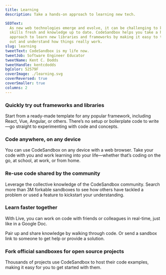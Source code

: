 ```yaml
---
title: Learning
description: Take a hands-on approach to learning new tech.

SEOText:
  As new web technologies emerge and evolve, it can be challenging to keep your
  skills fresh and knowledge up to date. CodeSandbox helps you take a hands-on
  approach to learn new libraries and frameworks by making it easy to try things
  out and understand how things really work.
slug: learning
tweetText: CodeSandbox is my life now.
tweetJob: Software Engineer Educator
tweetName: Kent C. Dodds
tweetHandle: kentcdodds
bgColor: 52579F
coverImage: ./learning.svg
coverReversed: true
coverSmaller: true
columns: 2
---
```


<div>

### Quickly try out frameworks and libraries

Start from a ready-made template for any popular framework, including React,
Vue, Angular, or others. There’s no setup or boilerplate code to write—go
straight to experimenting with code and concepts.

</div>

<div>

### Code anywhere, on any device

You can use CodeSandbox on any device with a web browser. Take your code with
you and work learning into your life—whether that’s coding on the go, at school,
at work, or from home.

</div>

<div>

### Re-use code shared by the community

Leverage the collective knowledge of the CodeSandbox community. Search more than
3M forkable sandboxes to see how others have tackled a problem or used a feature
to kickstart your understanding.

</div>

<div>

### Learn faster together

With Live, you can work on code with friends or colleagues in real-time, just
like in a Google Doc.

Pair up and share knowledge by walking through code. Or send a sandbox link to
someone to get help or provide a solution.

</div>

<div>

### Fork official sandboxes for open source projects

Thousands of projects use CodeSandbox to host their code examples, making it
easy for you to get started with them.

</div>
